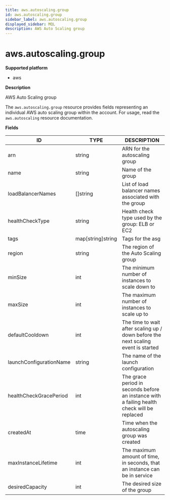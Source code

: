 ```yaml
---
title: aws.autoscaling.group
id: aws.autoscaling.group
sidebar_label: aws.autoscaling.group
displayed_sidebar: MQL
description: AWS Auto Scaling group
---
```


# aws.autoscaling.group

**Supported platform**

- aws

**Description**

AWS Auto Scaling group

The `aws.autoscaling.group` resource provides fields representing an individual AWS auto scaling group within the account. For usage, read the `aws.autoscaling` resource documentation.

**Fields**

| ID                      | TYPE              | DESCRIPTION                                                                                 |
| ----------------------- | ----------------- | ------------------------------------------------------------------------------------------- |
| arn                     | string            | ARN for the autoscaling group                                                               |
| name                    | string            | Name of the group                                                                           |
| loadBalancerNames       | &#91;&#93;string  | List of load balancer names associated with the group                                       |
| healthCheckType         | string            | Health check type used by the group: ELB or EC2                                             |
| tags                    | map[string]string | Tags for the asg                                                                            |
| region                  | string            | The region of the Auto Scaling group                                                        |
| minSize                 | int               | The minimum number of instances to scale down to                                            |
| maxSize                 | int               | The maximum number of instances to scale up to                                              |
| defaultCooldown         | int               | The time to wait after scaling up / down before the next scaling event is started           |
| launchConfigurationName | string            | The name of the launch configuration                                                        |
| healthCheckGracePeriod  | int               | The grace period in seconds before an instance with a failing health check will be replaced |
| createdAt               | time              | Time when the autoscaling group was created                                                 |
| maxInstanceLifetime     | int               | The maximum amount of time, in seconds, that an instance can be in service                  |
| desiredCapacity         | int               | The desired size of the group                                                               |
